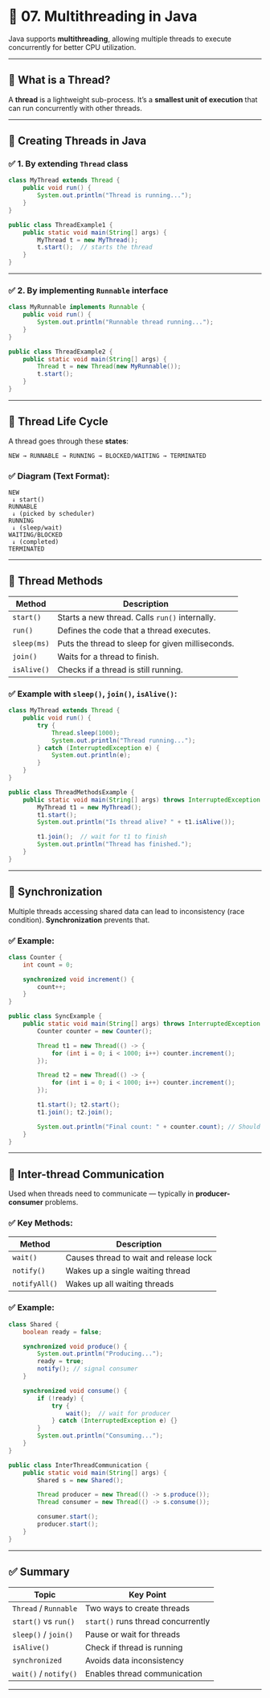 # 🧵 07. Multithreading in Java

Java supports **multithreading**, allowing multiple threads to execute concurrently for better CPU utilization.

---

## 🔸 What is a Thread?

A **thread** is a lightweight sub-process. It’s a **smallest unit of execution** that can run concurrently with other threads.

---

## 🔹 Creating Threads in Java

### ✅ 1. **By extending `Thread` class**

```java
class MyThread extends Thread {
    public void run() {
        System.out.println("Thread is running...");
    }
}

public class ThreadExample1 {
    public static void main(String[] args) {
        MyThread t = new MyThread();
        t.start();  // starts the thread
    }
}
```

---

### ✅ 2. **By implementing `Runnable` interface**

```java
class MyRunnable implements Runnable {
    public void run() {
        System.out.println("Runnable thread running...");
    }
}

public class ThreadExample2 {
    public static void main(String[] args) {
        Thread t = new Thread(new MyRunnable());
        t.start();
    }
}
```

---

## 🔹 Thread Life Cycle

A thread goes through these **states**:

```
NEW → RUNNABLE → RUNNING → BLOCKED/WAITING → TERMINATED
```

### ✅ Diagram (Text Format):

```
NEW
 ↓ start()
RUNNABLE
 ↓ (picked by scheduler)
RUNNING
 ↓ (sleep/wait)
WAITING/BLOCKED
 ↓ (completed)
TERMINATED
```

---

## 🔹 Thread Methods

| Method      | Description                                      |
| ----------- | ------------------------------------------------ |
| `start()`   | Starts a new thread. Calls `run()` internally.   |
| `run()`     | Defines the code that a thread executes.         |
| `sleep(ms)` | Puts the thread to sleep for given milliseconds. |
| `join()`    | Waits for a thread to finish.                    |
| `isAlive()` | Checks if a thread is still running.             |

### ✅ Example with `sleep()`, `join()`, `isAlive()`:

```java
class MyThread extends Thread {
    public void run() {
        try {
            Thread.sleep(1000);
            System.out.println("Thread running...");
        } catch (InterruptedException e) {
            System.out.println(e);
        }
    }
}

public class ThreadMethodsExample {
    public static void main(String[] args) throws InterruptedException {
        MyThread t1 = new MyThread();
        t1.start();
        System.out.println("Is thread alive? " + t1.isAlive());

        t1.join();  // wait for t1 to finish
        System.out.println("Thread has finished.");
    }
}
```

---

## 🔹 Synchronization

Multiple threads accessing shared data can lead to inconsistency (race condition). **Synchronization** prevents that.

### ✅ Example:

```java
class Counter {
    int count = 0;

    synchronized void increment() {
        count++;
    }
}

public class SyncExample {
    public static void main(String[] args) throws InterruptedException {
        Counter counter = new Counter();

        Thread t1 = new Thread(() -> {
            for (int i = 0; i < 1000; i++) counter.increment();
        });

        Thread t2 = new Thread(() -> {
            for (int i = 0; i < 1000; i++) counter.increment();
        });

        t1.start(); t2.start();
        t1.join(); t2.join();

        System.out.println("Final count: " + counter.count); // Should be 2000
    }
}
```

---

## 🔹 Inter-thread Communication

Used when threads need to communicate — typically in **producer-consumer** problems.

### ✅ Key Methods:

| Method        | Description                            |
| ------------- | -------------------------------------- |
| `wait()`      | Causes thread to wait and release lock |
| `notify()`    | Wakes up a single waiting thread       |
| `notifyAll()` | Wakes up all waiting threads           |

### ✅ Example:

```java
class Shared {
    boolean ready = false;

    synchronized void produce() {
        System.out.println("Producing...");
        ready = true;
        notify(); // signal consumer
    }

    synchronized void consume() {
        if (!ready) {
            try {
                wait();  // wait for producer
            } catch (InterruptedException e) {}
        }
        System.out.println("Consuming...");
    }
}

public class InterThreadCommunication {
    public static void main(String[] args) {
        Shared s = new Shared();

        Thread producer = new Thread(() -> s.produce());
        Thread consumer = new Thread(() -> s.consume());

        consumer.start();
        producer.start();
    }
}
```

---

## ✅ Summary

| Topic                 | Key Point                          |
| --------------------- | ---------------------------------- |
| `Thread` / `Runnable` | Two ways to create threads         |
| `start()` vs `run()`  | `start()` runs thread concurrently |
| `sleep()` / `join()`  | Pause or wait for threads          |
| `isAlive()`           | Check if thread is running         |
| `synchronized`        | Avoids data inconsistency          |
| `wait()` / `notify()` | Enables thread communication       |

---

